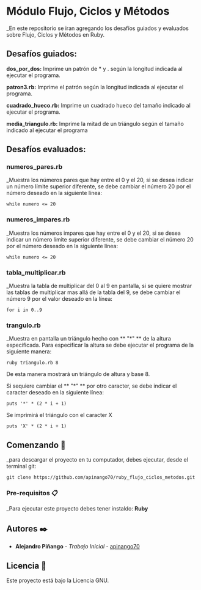 # Módulo Flujo, Ciclos y Métodos

_En este repositorio se iran agregando los desafíos guiados y evaluados sobre Flujo, Ciclos y Métodos en Ruby.

## Desafíos guiados:


**dos_por_dos:** Imprime un patrón de * y . según la longitud indicada al ejecutar el programa.

**patron3.rb:** Imprime el patrón según la longitud indicada al ejecutar el programa.

**cuadrado_hueco.rb:** Imprime un cuadrado hueco del tamaño indicado al ejecutar el programa.

**media_triangulo.rb:** Imprime la mitad de un triángulo según el tamaño indicado al ejecutar el programa

## Desafíos evaluados:

### numeros_pares.rb

_Muestra los números pares que hay entre el 0 y el 20, si se desea indicar un número límite superior diferente, se debe cambiar el número 20 por el número deseado en la siguiente línea:

`while numero <= 20`

### numeros_impares.rb

_Muestra los números impares que hay entre el 0 y el 20, si se desea indicar un número límite superior diferente, se debe cambiar el número 20 por el número deseado en la siguiente línea:

`while numero <= 20`

### tabla_multiplicar.rb

_Muestra la tabla de multiplicar del 0 al 9 en pantalla, si se quiere mostrar las tablas de multiplicar  mas allá de la tabla del 9, se debe cambiar el número 9 por el valor deseado en la línea:

`for i in 0..9`

### trangulo.rb

_Muestra en pantalla un triángulo hecho con ** "*" ** de la altura especificada. Para especificar la altura se debe ejecutar el programa de la siguiente manera:

`ruby triangulo.rb 8`

De esta manera mostrará un triángulo de altura y base 8.

Si sequiere cambiar el ** "*" ** por otro caracter, se debe indicar el caracter deseado en la siguiente línea:

`puts '*' * (2 * i + 1)`

Se imprimirá el triángulo con el caracter X

`puts 'X' * (2 * i + 1)`

## Comenzando 🚀

_para descargar el proyecto en tu computador, debes ejecutar, desde el terminal git:

`git clone https://github.com/apinango70/ruby_flujo_ciclos_metodos.git`


### Pre-requisitos 📋

_Para ejecutar este proyecto debes tener instaldo: **Ruby**


## Autores ✒️


* **Alejandro Piñango** - *Trabajo Inicial* - [apinango70](https://github.com/pinango70)


## Licencia 📄

Este proyecto está bajo la Licencia GNU.

